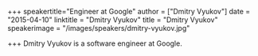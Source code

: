 +++
speakertitle="Engineer at Google"
author = ["Dmitry Vyukov"]
date = "2015-04-10"
linktitle = "Dmitry Vyukov"
title = "Dmitry Vyukov"
speakerimage = "/images/speakers/dmitry-vyukov.jpg"

+++
Dmitry Vyukov is a software engineer at Google.
